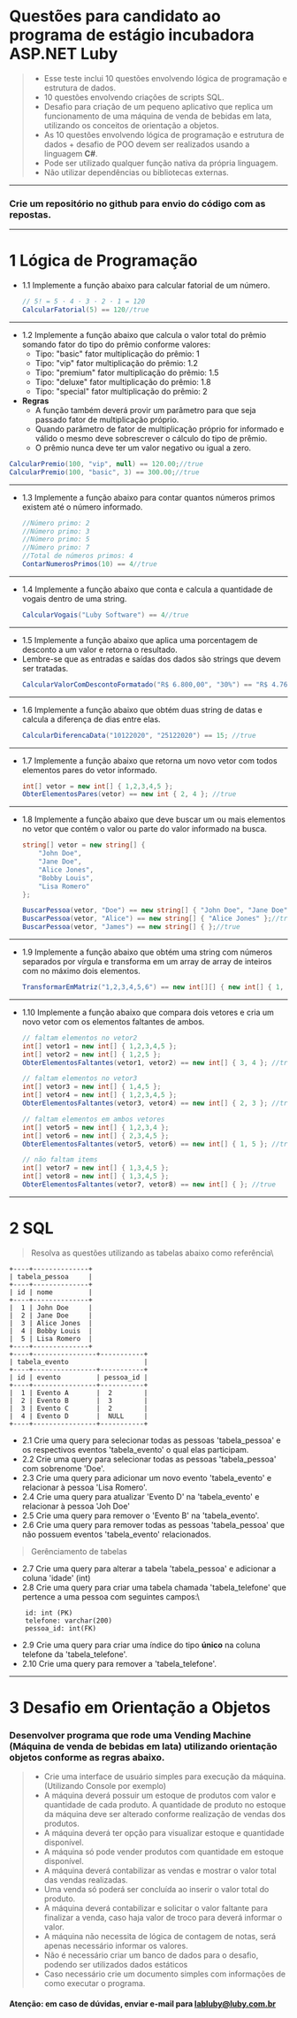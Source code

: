 # Questões para candidato ao programa de estágio incubadora ASP.NET Luby

> - Esse teste inclui 10 questões envolvendo lógica de programação e estrutura de dados.
> - 10 questões envolvendo criações de scripts SQL.
> - Desafio para criação de um pequeno aplicativo que replica um funcionamento de uma máquina de venda de bebidas em lata, utilizando os conceitos de orientação a objetos.
> - As 10 questões envolvendo lógica de programação e estrutura de dados + desafio de POO devem ser realizados usando a linguagem **C#**.
> - Pode ser utilizado qualquer função nativa da própria linguagem. 
> - Não utilizar dependências ou bibliotecas externas.

-----
### Crie um repositório no github para envio do código com as repostas.
-----

# 1 Lógica de Programação

- 1.1 Implemente a função abaixo para calcular fatorial de um número.
    ```csharp
    // 5! = 5 · 4 · 3 · 2 · 1 = 120
    CalcularFatorial(5) == 120//true
    ```
-----
- 1.2 Implemente a função abaixo que calcula o valor total do prêmio somando fator do tipo do prêmio conforme valores:
    - Tipo: "basic" fator multiplicação do prêmio: 1
    - Tipo: "vip" fator multiplicação do prêmio: 1.2
    - Tipo: "premium" fator multiplicação do prêmio: 1.5
    - Tipo: "deluxe" fator multiplicação do prêmio: 1.8
    - Tipo: "special" fator multiplicação do prêmio: 2
- **Regras**
    - A função também deverá provir um parâmetro para que seja passado fator de multiplicação próprio.
    - Quando parâmetro de fator de multiplicação próprio for informado e válido o mesmo deve sobrescrever o cálculo do tipo de prêmio.
    - O prêmio nunca deve ter um valor negativo ou igual a zero.

```csharp
CalcularPremio(100, "vip", null) == 120.00;//true
CalcularPremio(100, "basic", 3) == 300.00;//true
``` 
-----
- 1.3 Implemente a função abaixo para contar quantos números primos existem até o número informado.
    ```csharp   
    //Número primo: 2
    //Número primo: 3
    //Número primo: 5
    //Número primo: 7
    //Total de números primos: 4
    ContarNumerosPrimos(10) == 4//true
    ```
-----
- 1.4 Implemente a função abaixo que conta e calcula a quantidade de vogais dentro de uma string.
    ```csharp
    CalcularVogais("Luby Software") == 4//true
    ``` 
-----
- 1.5 Implemente a função abaixo que aplica uma porcentagem de desconto a um valor e retorna o resultado. 
- Lembre-se que as entradas e saídas dos dados são strings que devem ser tratadas.
    ```csharp
    CalcularValorComDescontoFormatado("R$ 6.800,00", "30%") == "R$ 4.760,00"; //true 
    ```
-----
- 1.6 Implemente a função abaixo que obtém duas string de datas e calcula a diferença de dias entre elas.
    ```csharp
    CalcularDiferencaData("10122020", "25122020") == 15; //true 
    ```
-----
- 1.7 Implemente a função abaixo que retorna um novo vetor com todos elementos pares do vetor informado.
    ```csharp
    int[] vetor = new int[] { 1,2,3,4,5 };
    ObterElementosPares(vetor) == new int { 2, 4 }; //true 
    ```
-----
- 1.8 Implemente a função abaixo que deve buscar um ou mais elementos no vetor que contém o valor ou parte do valor informado na busca.
    ```csharp
    string[] vetor = new string[] {
        "John Doe",
        "Jane Doe",
        "Alice Jones",
        "Bobby Louis",
        "Lisa Romero"
    };

    BuscarPessoa(vetor, "Doe") == new string[] { "John Doe", "Jane Doe" };//true
    BuscarPessoa(vetor, "Alice") == new string[] { "Alice Jones" };//true
    BuscarPessoa(vetor, "James") == new string[] { };//true
    ```
-----
- 1.9 Implemente a função abaixo que obtém uma string com números separados por vírgula e transforma em um array de array de inteiros com no máximo dois elementos.
    ```csharp
    TransformarEmMatriz("1,2,3,4,5,6") == new int[][] { new int[] { 1, 2 }, new int[] { 3, 4 }, new int[] { 5, 6 } }; //true 
    ```
-----

- 1.10 Implemente a função abaixo que compara dois vetores e cria um novo vetor com os elementos faltantes de ambos.
    ```csharp
    // faltam elementos no vetor2
    int[] vetor1 = new int[] { 1,2,3,4,5 };
    int[] vetor2 = new int[] { 1,2,5 };
    ObterElementosFaltantes(vetor1, vetor2) == new int[] { 3, 4 }; //true 

    // faltam elementos no vetor3
    int[] vetor3 = new int[] { 1,4,5 };
    int[] vetor4 = new int[] { 1,2,3,4,5 };
    ObterElementosFaltantes(vetor3, vetor4) == new int[] { 2, 3 }; //true
  
    // faltam elementos em ambos vetores
    int[] vetor5 = new int[] { 1,2,3,4 };
    int[] vetor6 = new int[] { 2,3,4,5 };
    ObterElementosFaltantes(vetor5, vetor6) == new int[] { 1, 5 }; //true

    // não faltam items
    int[] vetor7 = new int[] { 1,3,4,5 };
    int[] vetor8 = new int[] { 1,3,4,5 };
    ObterElementosFaltantes(vetor7, vetor8) == new int[] { }; //true
    ```
-----

# 2 SQL

> Resolva as questões utilizando as tabelas abaixo como referência\

```shell
+----+--------------+
| tabela_pessoa     |
+----+--------------+
| id | nome         |
+----+--------------+
|  1 | John Doe     |
|  2 | Jane Doe     |
|  3 | Alice Jones  |
|  4 | Bobby Louis  |
|  5 | Lisa Romero  |
+----+--------------+
+----+----------------+-----------+
| tabela_evento                   |
+----+----------------+-----------+
| id | evento         | pessoa_id |
+----+----------------+-----------+
|  1 | Evento A       |  2        |
|  2 | Evento B       |  3        |
|  3 | Evento C       |  2        |
|  4 | Evento D       |  NULL     |
+----+----------------+-----------+
```

- 2.1 Crie uma query para selecionar todas as pessoas 'tabela_pessoa' e os respectivos eventos 'tabela_evento' o qual elas participam.
- 2.2 Crie uma query para selecionar todas as pessoas 'tabela_pessoa' com sobrenome 'Doe'.
- 2.3 Crie uma query para adicionar um novo evento 'tabela_evento' e relacionar à pessoa 'Lisa Romero'.
- 2.4 Crie uma query para atualizar 'Evento D' na 'tabela_evento' e relacionar à pessoa 'Joh Doe' 
- 2.5 Crie uma query para remover o 'Evento B' na 'tabela_evento'.
- 2.6 Crie uma query para remover todas as pessoas 'tabela_pessoa' que não possuem eventos 'tabela_evento' relacionados.
  
> Gerênciamento de tabelas

- 2.7 Crie uma query para alterar a tabela 'tabela_pessoa' e adicionar a coluna 'idade' (int)
- 2.8 Crie uma query para criar uma tabela chamada 'tabela_telefone' que pertence a uma pessoa com seguintes campos:\ 
```shell
    id: int (PK)
    telefone: varchar(200)
    pessoa_id: int(FK)
```
- 2.9 Crie uma query para criar uma índice do tipo **único** na coluna telefone da 'tabela_telefone'.
- 2.10 Crie uma query para remover a 'tabela_telefone'.

-----


# 3 Desafio em Orientação a Objetos

### Desenvolver programa que rode uma **Vending Machine (Máquina de venda de bebidas em lata)** utilizando orientação objetos conforme as regras abaixo.
> - Crie uma interface de usuário simples para execução da máquina. (Utilizando Console por exemplo)
> - A máquina deverá possuir um estoque de produtos com valor e quantidade de cada produto. 
>   A quantidade de produto no estoque da máquina deve ser alterado conforme realização de vendas dos produtos.
> - A máquina deverá ter opção para visualizar estoque e quantidade disponível.
> - A máquina só pode vender produtos com quantidade em estoque disponível.
> - A máquina deverá contabilizar as vendas e mostrar o valor total das vendas realizadas.
> - Uma venda só poderá ser concluída ao inserir o valor total do produto.
> - A máquina deverá contabilizar e solicitar o valor faltante para finalizar a venda, caso haja valor de troco para deverá informar o valor.
> - A máquina não necessita de lógica de contagem de notas, será apenas necessário informar os valores.
> - Não é necessário criar um banco de dados para o desafio, podendo ser utilizados dados estáticos
> - Caso necessário crie um documento simples com informações de como executar o programa.


#### **Atenção:** em caso de dúvidas, enviar e-mail para labluby@luby.com.br
